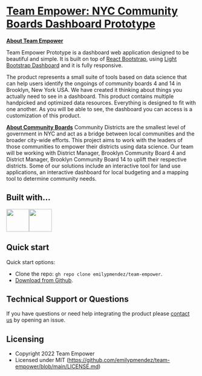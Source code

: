# [Team Empower: NYC Community Boards Dashboard Prototype](https://team-empower.netlify.app)

**[About Team Empower](https://github.com/emilypmendez/team-empower/blob/main/README.md)**

Team Empower Prototype is a dashboard web application designed to be beautiful and simple. It is built on top of [React Bootstrap](https://5c507d49471426000887a6a7--react-bootstrap.netlify.com/), using [Light Bootstrap Dashboard](https://www.creative-tim.com/product/light-bootstrap?ref=lbdr-readme) and it is fully responsive.

The product represents a small suite of tools based on data science that can help users identify the ongoings of community boards 4 and 14 in Brooklyn, New York USA. We have created it thinking about things you actually need to see in a dashboard. This product contains multiple handpicked and optimized data resources. Everything is designed to fit with one another. As you will be able to see, the dashboard you can access is a customization of this product.

**[About Community Boards](https://www1.nyc.gov/site/cau/community-boards/about-commmunity-boards.page)**
Community Districts are the smallest level of government in NYC and act as a bridge between local communities and the broader city-wide efforts. This project aims to work with the leaders of those communities to empower their districts using data science. Our team will be working with District Manager, Brooklyn Community Board 4 and District Manager, Brooklyn Community Board 14 to uplift their respective districts. Some of our solutions include an interactive tool for land use applications, an interactive dashboard for local budgeting and a mapping tool to determine community needs.

## Built with...

[<img src="https://raw.githubusercontent.com/creativetimofficial/public-assets/master/logos/html-logo.jpg" width="60" height="60" />](https://www.creative-tim.com/product/light-bootstrap-dashboard?ref=lbdr-readme)[<img src="https://raw.githubusercontent.com/creativetimofficial/public-assets/master/logos/react-logo.jpg" width="60" height="60" />](https://www.creative-tim.com/product/light-bootstrap-dashboard-react?ref=lbdr-readme)

## Quick start

Quick start options:

- Clone the repo: `gh repo clone emilypmendez/team-empower`.
- [Download from Github](https://github.com/emilypmendez/team-empower/archive/refs/heads/main.zip).


## Technical Support or Questions

If you have questions or need help integrating the product please [contact us](https://github.com/emilypmendez/team-empower/issues) by opening an issue.

## Licensing

- Copyright 2022 Team Empower
- Licensed under MIT (https://github.com/emilypmendez/team-empower/blob/main/LICENSE.md)

